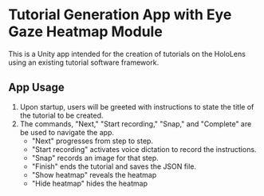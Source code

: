 # Tutorial Generation App with Eye Gaze Heatmap Module
This is a Unity app intended for the creation of tutorials on the HoloLens using an existing tutorial software framework.

## App Usage
1. Upon startup, users will be greeted with instructions to state the title of the tutorial to be created.
2. The commands, "Next," "Start recording," "Snap," and "Complete" are be used to navigate the app.
   - "Next" progresses from step to step.
   - "Start recording" activates voice dictation to record the instructions.
   - "Snap" records an image for that step.
   - "Finish" ends the tutorial and saves the JSON file.
   - "Show heatmap" reveals the heatmap
   - "Hide heatmap" hides the heatmap
